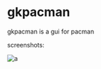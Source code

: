 # gkpacman

gkpacman is a gui for pacman

screenshots:

![a](https://media.discordapp.net/attachments/501424576719486987/923609338608762940/unknown.png)

